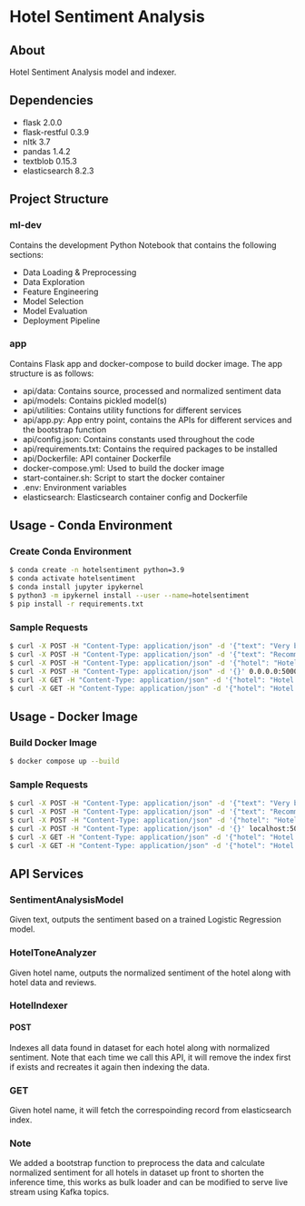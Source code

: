 # Hotel Sentiment Analysis

## About

Hotel Sentiment Analysis model and indexer.

## Dependencies

* flask 2.0.0
* flask-restful 0.3.9
* nltk 3.7
* pandas 1.4.2
* textblob 0.15.3
* elasticsearch 8.2.3

## Project Structure
### ml-dev
Contains the development Python Notebook that contains the following sections:
- Data Loading & Preprocessing
- Data Exploration
- Feature Engineering
- Model Selection
- Model Evaluation
- Deployment Pipeline
### app
Contains Flask app and docker-compose to build docker image. The app structure is as follows:
- api/data: Contains source, processed and normalized sentiment data
- api/models: Contains pickled model(s)
- api/utilities: Contains utility functions for different services
- api/app.py: App entry point, contains the APIs for different services and the bootstrap function
- api/config.json: Contains constants used throughout the code
- api/requirements.txt: Contains the required packages to be installed
- api/Dockerfile: API container Dockerfile
- docker-compose.yml: Used to build the docker image
- start-container.sh: Script to start the docker container
- .env: Environment variables
- elasticsearch: Elasticsearch container config and Dockerfile

## Usage - Conda Environment

### Create Conda Environment
```bash
$ conda create -n hotelsentiment python=3.9
$ conda activate hotelsentiment
$ conda install jupyter ipykernel
$ python3 -m ipykernel install --user --name=hotelsentiment
$ pip install -r requirements.txt
```

### Sample Requests
```bash
$ curl -X POST -H "Content-Type: application/json" -d '{"text": "Very bad experience."}' 0.0.0.0:5000/sentiment-analysis-model
$ curl -X POST -H "Content-Type: application/json" -d '{"text": "Recommended hotel."}' 0.0.0.0:5000/sentiment-analysis-model
$ curl -X POST -H "Content-Type: application/json" -d '{"hotel": "Hotel Russo Palace"}' 0.0.0.0:5000/hotel-tone-analyzer
$ curl -X POST -H "Content-Type: application/json" -d '{}' 0.0.0.0:5000/hotel-indexer
$ curl -X GET -H "Content-Type: application/json" -d '{"hotel": "Hotel Russo Palace"}' 0.0.0.0:5000/hotel-indexer
$ curl -X GET -H "Content-Type: application/json" -d '{"hotel": "Hotel Olcott"}' 0.0.0.0:5000/hotel-indexer
```

## Usage - Docker Image

### Build Docker Image

```bash
$ docker compose up --build
```

### Sample Requests

```bash
$ curl -X POST -H "Content-Type: application/json" -d '{"text": "Very bad experience."}' localhost:5000/sentiment-analysis-model
$ curl -X POST -H "Content-Type: application/json" -d '{"text": "Recommended hotel."}' localhost:5000/sentiment-analysis-model
$ curl -X POST -H "Content-Type: application/json" -d '{"hotel": "Hotel Russo Palace"}' localhost:5000/hotel-tone-analyzer
$ curl -X POST -H "Content-Type: application/json" -d '{}' localhost:5000/hotel-indexer
$ curl -X GET -H "Content-Type: application/json" -d '{"hotel": "Hotel Russo Palace"}' localhost:5000/hotel-indexer
$ curl -X GET -H "Content-Type: application/json" -d '{"hotel": "Hotel Olcott"}' localhost:5000/hotel-indexer
```

## API Services

### SentimentAnalysisModel
Given text, outputs the sentiment based on a trained Logistic Regression model.

### HotelToneAnalyzer
Given hotel name, outputs the normalized sentiment of the hotel along with hotel data and reviews.

### HotelIndexer

#### POST
Indexes all data found in dataset for each hotel along with normalized sentiment. Note that each time we call this API, it will remove the index first if exists and recreates it again then indexing the data.
### GET
Given hotel name, it will fetch the correspoinding record from elasticsearch index.

### Note
We added a bootstrap function to preprocess the data and calculate normalized sentiment for all hotels in dataset up front to shorten the inference time, this works as bulk loader and can be modified to serve live stream using Kafka topics.
